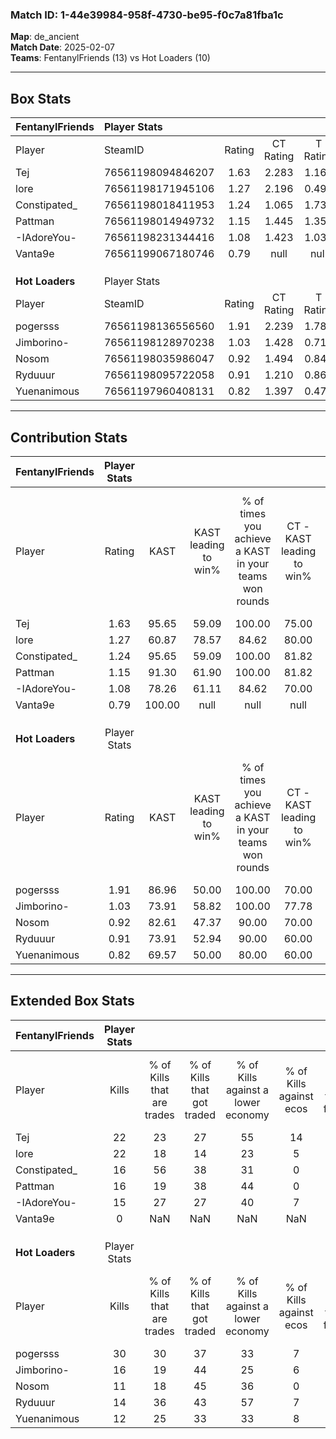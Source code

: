 ### Match ID: 1-44e39984-958f-4730-be95-f0c7a81fba1c  
**Map**: de_ancient  
**Match Date**: 2025-02-07  
**Teams**: FentanylFriends (13) vs Hot Loaders (10)  

---  

## Box Stats  

| **FentanylFriends** | Player Stats      |        |           |          |        |       |       |         |        |      |     |
| :- | :- | :-: | :-: | :-: | :-: | :-: | :-: | :-: | :-: | :-: | :-: |
| Player              | SteamID           | Rating | CT Rating | T Rating |  KAST  |  ADR  | Kills | Assists | Deaths | K/D  | HS% |
| Tej                 | 76561198094846207 |  1.63  |   2.283   |  1.169   | 95.65  | 111.4 |  22   |    9    |   15   | 1.47 | 36  |
| lore                | 76561198171945106 |  1.27  |   2.196   |  0.497   | 60.87  | 98.5  |  22   |    3    |   17   | 1.29 | 68  |
| Constipated_        | 76561198018411953 |  1.24  |   1.065   |  1.737   | 95.65  | 72.1  |  16   |   10    |   17   | 0.94 | 37  |
| Pattman             | 76561198014949732 |  1.15  |   1.445   |  1.357   | 91.30  | 63.0  |  16   |    4    |   17   | 0.94 | 43  |
| -IAdoreYou-         | 76561198231344416 |  1.08  |   1.423   |  1.037   | 78.26  | 78.6  |  15   |    7    |   17   | 0.88 | 53  |
| Vanta9e             | 76561199067180746 |  0.79  |   null    |   null   | 100.00 |  0.0  |   0   |    0    |   0    | 0.00 |  0  |
|                     |                   |        |           |          |        |       |       |         |        |      |     |
|                     |                   |        |           |          |        |       |       |         |        |      |     |
|                     |                   |        |           |          |        |       |       |         |        |      |     |
| **Hot Loaders**     | Player Stats      |        |           |          |        |       |       |         |        |      |     |
| Player              | SteamID           | Rating | CT Rating | T Rating |  KAST  |  ADR  | Kills | Assists | Deaths | K/D  | HS% |
| pogersss            | 76561198136556560 |  1.91  |   2.239   |  1.782   | 86.96  | 132.6 |  30   |   12    |   17   | 1.76 | 40  |
| Jimborino-          | 76561198128970238 |  1.03  |   1.428   |  0.711   | 73.91  | 70.8  |  16   |    4    |   18   | 0.89 | 62  |
| Nosom               | 76561198035986047 |  0.92  |   1.494   |  0.848   | 82.61  | 77.6  |  11   |    9    |   19   | 0.58 | 63  |
| Ryduuur             | 76561198095722058 |  0.91  |   1.210   |  0.865   | 73.91  | 49.7  |  14   |    5    |   17   | 0.82 | 28  |
| Yuenanimous         | 76561197960408131 |  0.82  |   1.397   |  0.478   | 69.57  | 72.8  |  12   |    8    |   20   | 0.60 | 33  |
---  

## Contribution Stats  

| **FentanylFriends** | Player Stats |        |                      |                                                        |                           |                                                             |                          |                                                            |
| :- | :-: | :-: | :-: | :-: | :-: | :-: | :-: | :-: |
| Player              |    Rating    |  KAST  | KAST leading to win% | % of times you achieve a KAST in your teams won rounds | CT - KAST leading to win% | CT - % of times you achieve a KAST in your teams won rounds | T - KAST leading to win% | T - % of times you achieve a KAST in your teams won rounds |
| Tej                 |     1.63     | 95.65  |        59.09         |                         100.00                         |           75.00           |                           100.00                            |          40.00           |                           100.00                           |
| lore                |     1.27     | 60.87  |        78.57         |                         84.62                          |           80.00           |                            88.89                            |          75.00           |                           75.00                            |
| Constipated_        |     1.24     | 95.65  |        59.09         |                         100.00                         |           81.82           |                           100.00                            |          36.36           |                           100.00                           |
| Pattman             |     1.15     | 91.30  |        61.90         |                         100.00                         |           81.82           |                           100.00                            |          40.00           |                           100.00                           |
| -IAdoreYou-         |     1.08     | 78.26  |        61.11         |                         84.62                          |           70.00           |                            77.78                            |          50.00           |                           100.00                           |
| Vanta9e             |     0.79     | 100.00 |         null         |                          null                          |           null            |                            null                             |           null           |                            null                            |
|                     |              |        |                      |                                                        |                           |                                                             |                          |                                                            |
|                     |              |        |                      |                                                        |                           |                                                             |                          |                                                            |
|                     |              |        |                      |                                                        |                           |                                                             |                          |                                                            |
| **Hot Loaders**     | Player Stats |        |                      |                                                        |                           |                                                             |                          |                                                            |
| Player              |    Rating    |  KAST  | KAST leading to win% | % of times you achieve a KAST in your teams won rounds | CT - KAST leading to win% | CT - % of times you achieve a KAST in your teams won rounds | T - KAST leading to win% | T - % of times you achieve a KAST in your teams won rounds |
| pogersss            |     1.91     | 86.96  |        50.00         |                         100.00                         |           70.00           |                           100.00                            |          30.00           |                           100.00                           |
| Jimborino-          |     1.03     | 73.91  |        58.82         |                         100.00                         |           77.78           |                           100.00                            |          37.50           |                           100.00                           |
| Nosom               |     0.92     | 82.61  |        47.37         |                         90.00                          |           70.00           |                           100.00                            |          22.22           |                           66.67                            |
| Ryduuur             |     0.91     | 73.91  |        52.94         |                         90.00                          |           60.00           |                            85.71                            |          42.86           |                           100.00                           |
| Yuenanimous         |     0.82     | 69.57  |        50.00         |                         80.00                          |           60.00           |                            85.71                            |          33.33           |                           66.67                            |
---  

## Extended Box Stats  

| **FentanylFriends** | Player Stats |                            |                            |                                    |                         |                              |                                 |        |                             |                                     |                          |                               |                            |
| :- | :-: | :-: | :-: | :-: | :-: | :-: | :-: | :-: | :-: | :-: | :-: | :-: | :-: |
| Player              |    Kills     | % of Kills that are trades | % of Kills that got traded | % of Kills against a lower economy | % of Kills against ecos | % of Kills that are flawless | % of Kills that are close duels | Deaths | % of Deaths that get traded | % of Deaths against a lower economy | % of Deaths against ecos | % of Deaths that are flawless | % of Deaths that are close |
| Tej                 |      22      |             23             |             27             |                 55                 |           14            |              45              |               23                |   15   |             33              |                 33                  |            0             |              53               |             13             |
| lore                |      22      |             18             |             14             |                 23                 |            5            |              64              |                0                |   17   |             29              |                 29                  |            0             |              76               |             0              |
| Constipated_        |      16      |             56             |             38             |                 31                 |            0            |              63              |                0                |   17   |             35              |                 41                  |            0             |              53               |             12             |
| Pattman             |      16      |             19             |             38             |                 44                 |            0            |              56              |                6                |   17   |             65              |                 35                  |            0             |              76               |             0              |
| -IAdoreYou-         |      15      |             27             |             27             |                 40                 |            7            |              47              |               13                |   17   |             35              |                 29                  |            0             |              59               |             0              |
| Vanta9e             |      0       |            NaN             |            NaN             |                NaN                 |           NaN           |             NaN              |               NaN               |   0    |             NaN             |                 NaN                 |           NaN            |              NaN              |            NaN             |
|                     |              |                            |                            |                                    |                         |                              |                                 |        |                             |                                     |                          |                               |                            |
|                     |              |                            |                            |                                    |                         |                              |                                 |        |                             |                                     |                          |                               |                            |
|                     |              |                            |                            |                                    |                         |                              |                                 |        |                             |                                     |                          |                               |                            |
| **Hot Loaders**     | Player Stats |                            |                            |                                    |                         |                              |                                 |        |                             |                                     |                          |                               |                            |
| Player              |    Kills     | % of Kills that are trades | % of Kills that got traded | % of Kills against a lower economy | % of Kills against ecos | % of Kills that are flawless | % of Kills that are close duels | Deaths | % of Deaths that get traded | % of Deaths against a lower economy | % of Deaths against ecos | % of Deaths that are flawless | % of Deaths that are close |
| pogersss            |      30      |             30             |             37             |                 33                 |            7            |              63              |                0                |   17   |             24              |                 18                  |            6             |              41               |             0              |
| Jimborino-          |      16      |             19             |             44             |                 25                 |            6            |              75              |               13                |   18   |             11              |                 22                  |            0             |              67               |             22             |
| Nosom               |      11      |             18             |             45             |                 36                 |            0            |              73              |                0                |   19   |             53              |                 11                  |            0             |              68               |             11             |
| Ryduuur             |      14      |             36             |             43             |                 57                 |            7            |              50              |                0                |   17   |             29              |                 12                  |            0             |              53               |             0              |
| Yuenanimous         |      12      |             25             |             33             |                 33                 |            8            |              50              |               17                |   20   |             20              |                 20                  |            0             |              50               |             10             |

